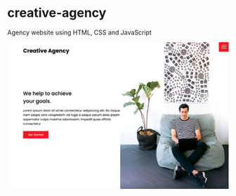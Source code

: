 # creative-agency
Agency website using HTML, CSS and JavaScript

![Creative Agency](/images/screenshot.png 'Creative Agency')
